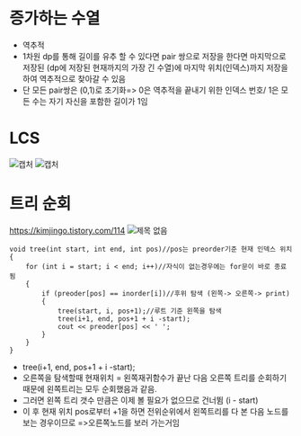 # 증가하는 수열
 - 역추적
 - 1차원 dp를 통해 길이를 유추 할 수 있다면 pair 쌍으로 저장을 한다면 마지막으로 저장된
    (dp에 저장된 현재까지의 가장 긴 수열)에 마지막 위치(인덱스)까지 저장을 하여 역추적으로 찾아갈 수 있음
 -  단 모든 pair쌍은 (0,1)로 초기화=> 0은 역추적을 끝내기 위한 인덱스 번호/ 1은 모든 수는 자기 자신을 포함한 길이가 1임



# LCS
![캡처](https://github.com/bbangHo/condingTest/assets/112802506/11057a46-91fa-4124-b8ac-a1fc1e5a1dd9)
![캡처](https://github.com/bbangHo/condingTest/assets/112802506/1936c04e-584e-4a1f-ab67-3e36620241cb)

# 트리 순회
https://kimjingo.tistory.com/114
![제목 없음](https://github.com/bbangHo/condingTest/assets/112802506/9c91a55e-a31d-4288-aaa2-41b92b8c3470)

	void tree(int start, int end, int pos)//pos는 preorder기준 현재 인덱스 위치
	{
		for (int i = start; i < end; i++)//자식이 없는경우에는 for문이 바로 종료됨
		{
			if (preoder[pos] == inorder[i])//후위 탐색 (왼쪽-> 오른쪽-> print)
			{
				tree(start, i, pos+1);//루트 기준 왼쪽을 탐색
				tree(i+1, end, pos+1 + i -start);
				cout << preoder[pos] << ' ';
			}
		}
	}
 - tree(i+1, end, pos+1 + i -start);
 - 오른쪽을 탐색할때 현재위치 = 왼쪽재귀함수가 끝난 다음 오른쪽 트리를 순회하기 때문에 왼쪽트리는 모두 순회했음과 같음.
 - 그러면 왼쪽 트리 갯수 만큼은 이제 볼 필요가 없으므로 건너뜀 (i - start)
 - 이 후 현재 위치 pos로부터 +1을 하면 전위순위에서 왼쪽트리를 다 본 다음 노드를 보는 경우이므로 =>오른쪽노드를 보러 가는거임
